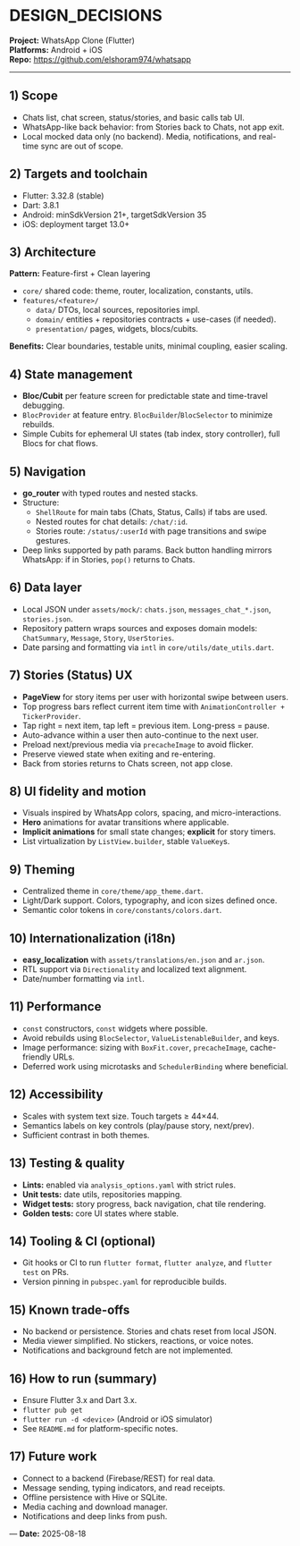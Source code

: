 # DESIGN_DECISIONS

**Project:** WhatsApp Clone (Flutter)  
**Platforms:** Android + iOS  
**Repo:** https://github.com/elshoram974/whatsapp

---

## 1) Scope
- Chats list, chat screen, status/stories, and basic calls tab UI.
- WhatsApp-like back behavior: from Stories back to Chats, not app exit.
- Local mocked data only (no backend). Media, notifications, and real-time sync are out of scope.

## 2) Targets and toolchain
- Flutter: 3.32.8 (stable)
- Dart: 3.8.1
- Android: minSdkVersion 21+, targetSdkVersion 35
- iOS: deployment target 13.0+

## 3) Architecture
**Pattern:** Feature-first + Clean layering
- `core/` shared code: theme, router, localization, constants, utils.
- `features/<feature>/`
  - `data/` DTOs, local sources, repositories impl.
  - `domain/` entities + repositories contracts + use-cases (if needed).
  - `presentation/` pages, widgets, blocs/cubits.

**Benefits:** Clear boundaries, testable units, minimal coupling, easier scaling.

## 4) State management
- **Bloc/Cubit** per feature screen for predictable state and time-travel debugging.
- `BlocProvider` at feature entry. `BlocBuilder`/`BlocSelector` to minimize rebuilds.
- Simple Cubits for ephemeral UI states (tab index, story controller), full Blocs for chat flows.

## 5) Navigation
- **go_router** with typed routes and nested stacks.
- Structure:
  - `ShellRoute` for main tabs (Chats, Status, Calls) if tabs are used.
  - Nested routes for chat details: `/chat/:id`.
  - Stories route: `/status/:userId` with page transitions and swipe gestures.
- Deep links supported by path params. Back button handling mirrors WhatsApp: if in Stories, `pop()` returns to Chats.

## 6) Data layer
- Local JSON under `assets/mock/`: `chats.json`, `messages_chat_*.json`, `stories.json`.
- Repository pattern wraps sources and exposes domain models: `ChatSummary`, `Message`, `Story`, `UserStories`.
- Date parsing and formatting via `intl` in `core/utils/date_utils.dart`.

## 7) Stories (Status) UX
- **PageView** for story items per user with horizontal swipe between users.
- Top progress bars reflect current item time with `AnimationController + TickerProvider`.
- Tap right = next item, tap left = previous item. Long-press = pause.
- Auto-advance within a user then auto-continue to the next user.
- Preload next/previous media via `precacheImage` to avoid flicker.
- Preserve viewed state when exiting and re-entering.
- Back from stories returns to Chats screen, not app close.

## 8) UI fidelity and motion
- Visuals inspired by WhatsApp colors, spacing, and micro-interactions.
- **Hero** animations for avatar transitions where applicable.
- **Implicit animations** for small state changes; **explicit** for story timers.
- List virtualization by `ListView.builder`, stable `ValueKey`s.

## 9) Theming
- Centralized theme in `core/theme/app_theme.dart`.
- Light/Dark support. Colors, typography, and icon sizes defined once.
- Semantic color tokens in `core/constants/colors.dart`.

## 10) Internationalization (i18n)
- **easy_localization** with `assets/translations/en.json` and `ar.json`.
- RTL support via `Directionality` and localized text alignment.
- Date/number formatting via `intl`.

## 11) Performance
- `const` constructors, `const` widgets where possible.
- Avoid rebuilds using `BlocSelector`, `ValueListenableBuilder`, and keys.
- Image performance: sizing with `BoxFit.cover`, `precacheImage`, cache-friendly URLs.
- Deferred work using microtasks and `SchedulerBinding` where beneficial.

## 12) Accessibility
- Scales with system text size. Touch targets ≥ 44×44.
- Semantics labels on key controls (play/pause story, next/prev).
- Sufficient contrast in both themes.

## 13) Testing & quality
- **Lints:** enabled via `analysis_options.yaml` with strict rules.
- **Unit tests:** date utils, repositories mapping.
- **Widget tests:** story progress, back navigation, chat tile rendering.
- **Golden tests:** core UI states where stable.

## 14) Tooling & CI (optional)
- Git hooks or CI to run `flutter format`, `flutter analyze`, and `flutter test` on PRs.
- Version pinning in `pubspec.yaml` for reproducible builds.

## 15) Known trade-offs
- No backend or persistence. Stories and chats reset from local JSON.
- Media viewer simplified. No stickers, reactions, or voice notes.
- Notifications and background fetch are not implemented.

## 16) How to run (summary)
- Ensure Flutter 3.x and Dart 3.x.
- `flutter pub get`
- `flutter run -d <device>` (Android or iOS simulator)
- See `README.md` for platform-specific notes.

## 17) Future work
- Connect to a backend (Firebase/REST) for real data.
- Message sending, typing indicators, and read receipts.
- Offline persistence with Hive or SQLite.
- Media caching and download manager.
- Notifications and deep links from push.

—
**Date:** 2025-08-18

